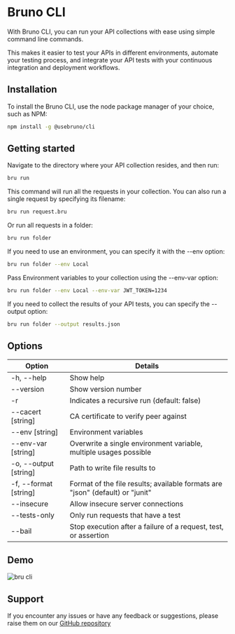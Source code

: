 # Bruno CLI

With Bruno CLI, you can run your API collections with ease using simple command line commands.

This makes it easier to test your APIs in different environments, automate your testing process, and integrate your API tests with your continuous integration and deployment workflows.

## Installation
To install the Bruno CLI, use the node package manager of your choice, such as NPM:
```bash
npm install -g @usebruno/cli
```

## Getting started
Navigate to the directory where your API collection resides, and then run:
```bash
bru run
```
This command will run all the requests in your collection. You can also run a single request by specifying its filename:

```bash
bru run request.bru
```

Or run all requests in a folder:
```bash
bru run folder
```

If you need to use an environment, you can specify it with the --env option:
```bash
bru run folder --env Local
```

Pass Environment variables to your collection using the --env-var option:
```bash
bru run folder --env Local --env-var JWT_TOKEN=1234
```

If you need to collect the results of your API tests, you can specify the --output option:
```bash
bru run folder --output results.json
```

## Options
| Option | Details |
|----------|-------------|
| -h, --help |  	Show help|
| --version | Show version number|
| -r | Indicates a recursive run (default: false)|
| --cacert [string] | CA certificate to verify peer against|
| --env [string] | Environment variables|
| --env-var [string] | Overwrite a single environment variable, multiple usages possible|
| -o, --output [string] | Path to write file results to|
| -f, --format [string] | Format of the file results; available formats are "json" (default) or "junit"|
| --insecure | Allow insecure server connections|
| --tests-only | Only run requests that have a test|
| --bail | Stop execution after a failure of a request, test, or assertion|

## Demo
![bru cli](../public/images/cli-demo.png)

## Support
If you encounter any issues or have any feedback or suggestions, please raise them on our [GitHub repository](https://github.com/usebruno/bruno)
